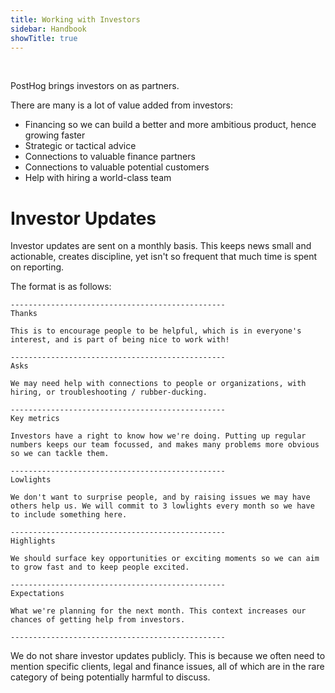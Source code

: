 ```yaml
---
title: Working with Investors
sidebar: Handbook
showTitle: true
---
```


<br>

PostHog brings investors on as partners.

There are many is a lot of value added from investors:

* Financing so we can build a better and more ambitious product, hence growing faster
* Strategic or tactical advice
* Connections to valuable finance partners
* Connections to valuable potential customers
* Help with hiring a world-class team

# Investor Updates

Investor updates are sent on a monthly basis. This keeps news small and actionable, creates discipline, yet isn't so frequent that much time is spent on reporting.

The format is as follows:

```
------------------------------------------------
Thanks

This is to encourage people to be helpful, which is in everyone's interest, and is part of being nice to work with!

------------------------------------------------
Asks

We may need help with connections to people or organizations, with hiring, or troubleshooting / rubber-ducking.

------------------------------------------------
Key metrics

Investors have a right to know how we're doing. Putting up regular numbers keeps our team focussed, and makes many problems more obvious so we can tackle them.

------------------------------------------------
Lowlights

We don't want to surprise people, and by raising issues we may have others help us. We will commit to 3 lowlights every month so we have to include something here.

------------------------------------------------
Highlights

We should surface key opportunities or exciting moments so we can aim to grow fast and to keep people excited.

------------------------------------------------
Expectations

What we're planning for the next month. This context increases our chances of getting help from investors.

------------------------------------------------
```

We do not share investor updates publicly. This is because we often need to mention specific clients, legal and finance issues, all of which are in the rare category of being potentially harmful to discuss.
